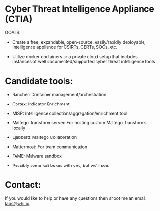 # Cyber Threat Intelligence Appliance (CTIA)

GOALS:

- Create a free, expandable, open-source, easily/rapidly deployable, Intelligence appliance for CSIRTs, CERTs, SOCs, etc.

- Utilize docker containers or a private cloud setup that includes instances of well documented/supported cyber threat intelligence tools


# Candidate tools:

- Rancher: Container management/orchestration

- Cortex: Indicator Enrichment

- MISP: Intelligence collection/aggregation/enrichment tool

- Maltego Transform server: For hosting custom Maltego Transforms locally

- Ejabberd: Maltego Collaboration

- Mattermost: For team communication

- FAME: Malware sandbox

- Possibly some kali boxes with vnc, but we'll see.



# Contact:

If you would like to help or have any questions then shoot me an email: labs@whi.io
